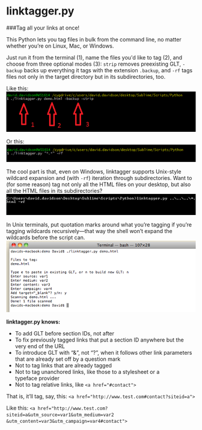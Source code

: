 linktagger.py
=============

###Tag all your links at once!

This Python lets you tag files in bulk from the command line, no matter whether you&rsquo;re on Linux, Mac, or Windows. 

Just run it from the terminal (1), name the files you'd like to tag (2), and choose from three optional modes (3): `strip` removes preexisting GLT, `-backup` backs up everything it tags with the extension `.backup`, and `-rf` tags files not only in the target directory but in its subdirectories, too.

Like this:
![First screenshot](screenshots/1.png)

Or this:
![First screenshot](screenshots/2.png)

The cool part is that, even on Windows, linktagger supports Unix-style wildcard expansion and (with `-rf`) iteration through subdirectories. Want to (for some reason) tag not only all the HTML files on your desktop, but also all the HTML files in its subdirectories?
![First screenshot](screenshots/3.png)

In Unix terminals, put quotation marks around what you&rsquo;re tagging if you&rsquo;re tagging wildcards recursively&mdash;that way the shell won&rsquo;t expand the wildcards before the script can.
![First screenshot](screenshots/4.png)

<strong>linktagger.py knows:</strong>
* To add GLT before section IDs, not after
* To fix previously tagged links that put a section ID anywhere but the very end of the&nbsp;URL
* To introduce GLT with &ldquo;&&rdquo;, not &ldquo;?&rdquo;, when it follows other link parameters that are already set off by a question&nbsp;mark
* Not to tag links that are already tagged
* Not to tag unanchored links, like those to a stylesheet or a typeface&nbsp;provider
* Not to tag relative links, like `<a href="#contact">`

That is, it&rsquo;ll tag, say, this: 
`<a href="http://www.test.com#contact?siteid=a">`

Like this: 
`<a href="http://www.test.com?siteid=a&utm_source=var1&utm_medium=var2`
`&utm_content=var3&utm_campaign=var4#contact">`